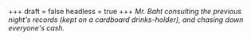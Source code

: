 
+++
draft = false
headless = true
+++
_Mr. Baht consulting the previous night's records (kept on a cardboard drinks-holder), and chasing down everyone's cash._
